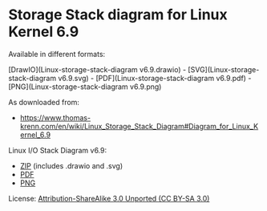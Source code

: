 # Storage Stack diagram for Linux Kernel 6.9

Available in different formats:

[DrawIO](Linux-storage-stack-diagram v6.9.drawio) -
[SVG](Linux-storage-stack-diagram v6.9.svg) -
[PDF](Linux-storage-stack-diagram v6.9.pdf) -
[PNG](Linux-storage-stack-diagram v6.9.png)

As downloaded from:

- <https://www.thomas-krenn.com/en/wiki/Linux_Storage_Stack_Diagram#Diagram_for_Linux_Kernel_6.9>

Linux I/O Stack Diagram v6.9:

- [ZIP](https://www.thomas-krenn.com/de/wikiDE/images/e/e3/Linux-storage-stack-diagram_v6.9.zip "Linux-storage-stack-diagram v6.9.zip") (includes .drawio and .svg)
- [PDF](https://www.thomas-krenn.com/de/wikiDE/images/a/ad/Linux-storage-stack-diagram_v6.9.pdf "Linux-storage-stack-diagram v6.9.pdf")
- [PNG](https://www.thomas-krenn.com/de/wikiDE/images/e/e8/Linux-storage-stack-diagram_v6.9.png "Linux-storage-stack-diagram v6.9.png")

License: [Attribution-ShareAlike 3.0 Unported (CC BY-SA 3.0)](https://creativecommons.org/licenses/by-sa/3.0/)

